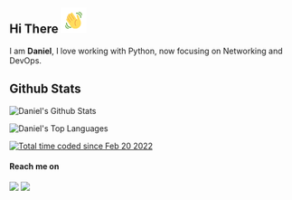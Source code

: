<h2 align="left">
    Hi There
    <img src="https://github.com/danielcristho/danielcristho/blob/main/wave.gif" 
         alt="Waving hand animated gif"
         height="45"
         width="45" />
</h2>

I am **Daniel**,  I love working with Python, now focusing on Networking and DevOps.

## Github Stats

![Daniel's Github Stats](https://github-readme-streak-stats.herokuapp.com/?user=danielcristho&theme=gruvbox&hide_border=true)

![Daniel's Top Languages](https://github-readme-stats.vercel.app/api/top-langs/?username=danielcristho&theme=gruvbox&show_icons=true&hide_border=true&layout=compact&hide=javascript,c%23,CSS,blade,HTML,php,shaderlab)

<a href="https://wakatime.com/@e7f380cc-1fda-4868-84f9-cd5b516d7cb9"><img src="https://wakatime.com/badge/user/e7f380cc-1fda-4868-84f9-cd5b516d7cb9.svg" alt="Total time coded since Feb 20 2022" /></a>

  
#### Reach me on

<a href="https://www.linkedin.com/in/daniel-pepuho/" /> <img src="https://img.shields.io/badge/LinkedIn-0077B5?style=for-the-badge&logo=linkedin&logoColor=white&hide_border=true&style=flat" /></a>
<a href="https://dev.to/danielcristho" /> <img src="https://img.shields.io/badge/dev.to-0A0A0A?style=for-the-badge&logo=dev.to&logoColor=white&hide_border=true&style=flat" /></a>
